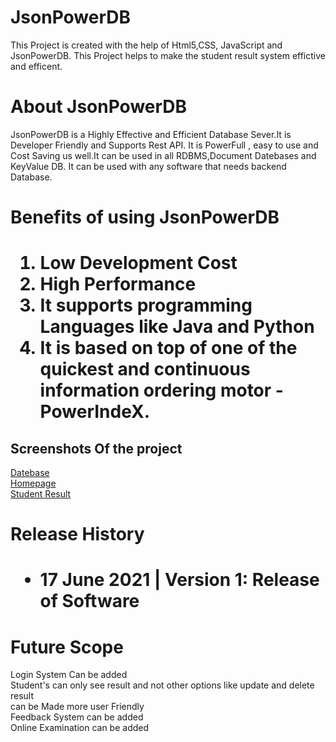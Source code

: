 # JsonPowerDB
<p>This Project is created with the help of Html5,CSS, JavaScript and JsonPowerDB. This Project helps to make the student result system effictive and efficent.</p>
<h1> About JsonPowerDB </h1>
JsonPowerDB is a Highly Effective and Efficient Database Sever.It is Developer Friendly and Supports Rest API.
It is PowerFull , easy to use and Cost Saving us well.It can be used in all RDBMS,Document Datebases and KeyValue DB.
It can be used with any software that needs backend Database.

<h1> Benefits of using JsonPowerDB <h1>
  <ol>
    <li>Low Development Cost </li> 
    <li> High Performance</li> 
    <li> It supports programming Languages like Java and Python </li> 
    <li> It is based on top of one of the quickest and continuous information ordering motor - PowerIndeX. </li> 
  </ol>
  <h2>Screenshots Of the project </h2> 
 <a href="https://user-images.githubusercontent.com/19922242/122363116-52f7e380-cf76-11eb-8555-b0b67fbfb656.png">Datebase</a>
  <br>
<a href="https://user-images.githubusercontent.com/19922242/122363135-55f2d400-cf76-11eb-8657-00af0c2d06ad.png">Homepage</a>
  <br>
<a href="https://user-images.githubusercontent.com/19922242/122363146-57240100-cf76-11eb-8ac9-a0693004e218.png">Student Result </a>
<h1> Release History <h1>
  <ul>
    <li>17 June 2021 | Version 1: Release of Software</li>
  </ul>
  <h1> Future Scope </h1>
  <p>Login System Can be added <br>
    Student's can only see result and not other options like update and delete result <br>
    can be Made more user Friendly <br>
    Feedback System can be added <br> 
    Online Examination can be added
  </p>

